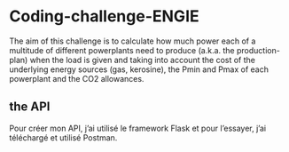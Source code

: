 # Coding-challenge-ENGIE
The aim of this challenge is to calculate how much power each of a multitude of different powerplants need to produce (a.k.a. the production-plan) when the load is given and taking into account the cost of the underlying energy sources (gas, kerosine), the Pmin and Pmax of each powerplant and the CO2 allowances.

## the API
Pour créer mon API, j’ai utilisé le framework Flask et pour l’essayer, j’ai téléchargé et utilisé Postman.<p>
